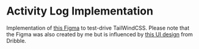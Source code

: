 # Activity Log Implementation

Implementation of [this Figma](https://www.figma.com/file/FAizDyVvWx8B5ITGHhVSSj/Activity?node-id=1%3A2) to test-drive TailWindCSS. Please note that the Figma was also created by me but is influenced by [this UI design](https://dribbble.com/shots/9553930-Activity-log-SaaS-web-app) from Dribble.
